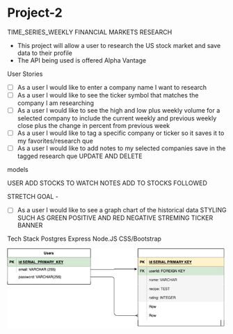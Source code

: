 # Project-2
TIME_SERIES_WEEKLY FINANCIAL MARKETS RESEARCH


- This project will allow a user to research the US stock market and save data to their profile
- The API being used is offered Alpha Vantage


User Stories 

- [ ] As a user I would like to enter a company name I want to research
- [ ] As a user I would like to see the ticker symbol that matches the company I am researching
- [ ] As a user I would like to see the high and low plus weekly volume for a selected company to include the current weekly and previous weekly close plus the change in percent from previous week 
- [ ] As a user I would like to tag a specific company or ticker so it saves it to my favorites/research que
- [ ] As a user I would like to add notes to my selected companies save in the tagged research que
UPDATE AND DELETE

models

USER ADD STOCKS TO WATCH
NOTES ADD TO STOCKS FOLLOWED

STRETCH GOAL -
- [ ] As a user I would like to see a graph chart of the historical data
STYLING SUCH AS GREEN POSITIVE AND RED NEGATIVE
STREMING TICKER BANNER

Tech Stack
Postgres
Express
Node.JS
CSS/Bootstrap

![add erd](./ERD.drawio.png)

